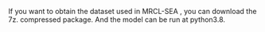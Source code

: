 If you want to obtain the dataset used in MRCL-SEA , you can download the 7z. compressed package.
And the model can be run at python3.8.
